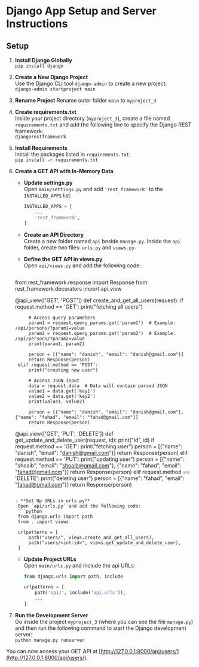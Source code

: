 # Django App Setup and Server Instructions

## Setup

1. **Install Django Globally**  
   `pip install django`

2. **Create a New Django Project**  
   Use the Django CLI tool `django-admin` to create a new project:  
   `django-admin startproject main`

3. **Rename Project**
   Rename outer folder `main` to `myproject_3`

4. **Create requirements.txt**  
   Inside your project directory (`myproject_3`), create a file named `requirements.txt` and add the following line to specify the Django REST framework:  
   `djangorestframework`

5. **Install Requirements**  
   Install the packages listed in `requirements.txt`:  
   `pip install -r requirements.txt`

6. **Create a GET API with In-Memory Data**

   - **Update settings.py**  
     Open `main/settings.py` and add `'rest_framework'` to the `INSTALLED_APPS` list:  
     ```python
     INSTALLED_APPS = [
         ...
         'rest_framework',
     ]
     ```

   - **Create an API Directory**  
     Create a new folder named `api` beside `manage.py`. Inside the `api` folder, create two files: `urls.py` and `views.py`.

   - **Define the GET API in views.py**  
     Open `api/views.py` and add the following code:  
     ```python
    from rest_framework.response import Response
    from rest_framework.decorators import api_view

    @api_view(['GET', 'POST'])
    def create_and_get_all_users(request):
        if request.method == 'GET':
            print("fetching all users")
            
            # Access query parameters
            param1 = request.query_params.get('param1')  # Example: /api/persons/?param1=value
            param2 = request.query_params.get('param2')  # Example: /api/persons/?param2=value
            print(param1, param2)

            person = [{"name": "danish", "email": "danish@gmail.com"}]
            return Response(person)
        elif request.method == 'POST':
            print("creating new user")

            # Access JSON input
            data = request.data  # Data will contain parsed JSON
            value1 = data.get('key1')
            value2 = data.get('key2')
            print(value1, value2)

            person = [{"name": "danish", "email": "danish@gmail.com"}, {"name": "fahad", "email": "fahad@gmail.com"}]
            return Response(person)

    @api_view(['GET', 'PUT', 'DELETE'])
    def get_update_and_delete_user(request, id):
        print("id", id)
        if request.method == 'GET':
            print("fetching user")
            person = [{"name": "danish", "email": "danish@gmail.com"}]
            return Response(person)
        elif request.method == 'PUT':
            print("updating user")
            person = [{"name": "shoaib", "email": "shoaib@gmail.com"}, {"name": "fahad", "email": "fahad@gmail.com"}]
            return Response(person)
        elif request.method == 'DELETE':
            print("deleting user")
            person = [{"name": "fahad", "email": "fahad@gmail.com"}]
            return Response(person)
    ```

   - **Set Up URLs in urls.py**  
     Open `api/urls.py` and add the following code:  
     ```python
     from django.urls import path
     from . import views

     urlpatterns = [
         path("users/", views.create_and_get_all_users),
         path("users/<int:id>", views.get_update_and_delete_user),
     ]
     ```

   - **Update Project URLs**  
     Open `main/urls.py` and include the api URLs:  
     ```python
     from django.urls import path, include

     urlpatterns = [
         path('api/', include('api.urls')),
         ...
     ]
     ```

7. **Run the Development Server**  
   Go inside the project `myproject_3` (where you can see the file `manage.py`) and then run the following command to start the Django development server:  
   `python manage.py runserver`

You can now access your GET API at [http://127.0.0.1:8000/api/users/](http://127.0.0.1:8000/api/users/).
